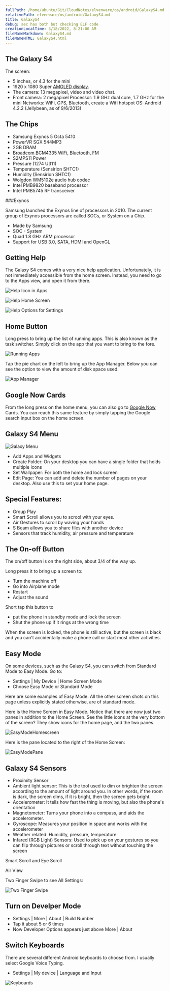 ```yaml
---
fullPath: /home/ubuntu/Git/CloudNotes/elvenware/os/android/GalaxyS4.md
relativePath: elvenware/os/android/GalaxyS4.md
title: GalaxyS4
debug: aec has both but checking ELF code
creationLocalTime: 3/18/2022, 8:21:00 AM
fileNameMarkdown: GalaxyS4.md
fileNameHTML: GalaxyS4.html
---
```


<!-- toc -->
<!-- tocstop -->

The Galaxy S4
-------------

The screen:
 
- 5 inches, or 4.3 for the mini
- 1920 x 1080 Super [AMOLED display](MobileDevices.html#displays).
- The camera: 13 megapixel, video and video chat.
- Front camera: 2 megapixel
Processor: 1.9 GHz dual core, 1.7 GHz for the mini
Networks: WiFi, GPS, Bluetooth, create a Wifi hotspot
OS: Android 4.2.2 (Jellybean, as of 9/6/2013)

The Chips
---------

- Samsung  Exynos 5 Octa 5410 
- PowerVR SGX 544MP3
- 2GB DRAM
- [Broadcom BCM4335 WiFi, Bluetooth, FM](http://www.broadcom.com/products/Wireless-LAN/802.11-Wireless-LAN-Solutions/BCM4335)
- S2MPS11 Power
- Pressure (1274 U311)
- Temperature (Sensirion SHTC1)
- Humidity (Sensirion SHTC1)
- Wolgdon WM5102e audio hub codec
- Intel PMB9820 baseband processor
- Intel PMB5745 RF transceiver

###Exynos

Samsung launched the Exynos line of processors in 2010. The current
group of Exynos processors are called SOCs, or System on a Chip. 

- Made by Samsung
- SOC - System 
- Quad 1.8 GHz ARM processor
- Support for USB 3.0, SATA, HDMI and OpenGL

Getting Help
------------

The Galaxy S4 comes with a very nice help application. Unfortunately, it is
not immediately accessible from the home screen. Instead, you need to go 
to the Apps view, and open it from there.

![Help Icon in Apps](images/Help01.png)

![Help Home Screen](images/Help02.png)

![Help Options for Settings](images/Help03.png)

Home Button
-----------

Long press to bring up the list of running apps. This is also known as the
task switcher. Simply click on the app that you want to bring to the fore.

![Running Apps](images/HomeRunningApps.png) 

Tap the pie chart on the left to bring up the App Manager. Below you can 
see the option to view the amount of disk space used.

![App Manager](images/HomeAppManager.png)

Google Now Cards
----------------

From the long press on the home menu, you can also go to 
[Google Now](http://www.google.com/landing/now/) Cards. You
can reach this same feature by simply tapping the Google search input box
on the home screen.

Galaxy S4 Menu
--------------

![Galaxy Menu](images/Settings.png)

* Add Apps and Widgets
* Create Folder: On your desktop you can have a single folder that holds
multiple icons
* Set Wallpaper: For both the home and lock screen
* Edit Page: You can add and delete the number of pages on your desktop. Also
use this to set your home page.

Special Features:
----------------

- Group Play
- Smart Scroll allows you to scrool with your eyes.
- Air Gestures to scroll by waving your hands
- S Beam allows you to share files with another device
- Sensors that track humidity, air pressure and temperature

The On-off Button
--------------------

The on/off button is on the right side, about 3/4 of the way up.

Long press it to bring up a screen to:

* Turn the machine off
* Go into Airplane mode
* Restart
* Adjust the sound

Short tap this button to 

* put the phone in standby mode and lock the screen
* Shut the phone up if it rings at the wrong time

When the screen is locked, the phone is still active, but the screen is black
and you can't accidentally make a phone call or start most other activities.

Easy Mode
---------

On some devices, such as the Galaxy S4, you can switch from Standard Mode
to Easy Mode. Go to:

* Settings | My Device | Home Screen Mode
* Choose Easy Mode or Standard Mode

Here are some examples of Easy Mode. All the other screen shots on this page
unless explicitly stated otherwise, are of standard mode.

Here is the Home Screen in Easy Mode. Notice that there are now just two
panes in addition to the Home Screen. See the little icons at the very 
bottom of the screen? They show icons for the home page, and the two panes.

![EasyModeHomescreen](images/EasyMode01.png)

Here is the pane located to the right of the Home Screen:

![EasyModePane](images/EasyMode02.png)


Galaxy S4 Sensors
-------

* Proximity Sensor
* Ambient light sensor: This is the tool used to dim or brighten the screen
according to the amount of light around you. In other words, if the room is
dark, the screen dims, if it is bright, then the screen gets bright.
* Accelerometer: It tells how fast the thing is moving, but also the phone's 
orientation
* Magnetometer: Turns your phone into a compass, and aids the accelerometer.
* Gyroscope: Measures your position in space and works with the accelerometer
* Weather related: Humidity, pressure, temperature
* Infared (RGB Light) Sensors: Used to pick up on your gestures so you can flip
through pictures or scroll through text without touching the screen


Smart Scroll and Eye Scroll

Air View

Two Finger Swipe to see All Settings:

![Two Finger Swipe](images/TwoSwipe.png)

Turn on Develper Mode
---------------------

- Settings | More | About | Build Number
- Tap it about 5 or 6 times
- Now Developer Options appears just above More | About

Switch Keyboards
----------------

There are several different Android keyboards to choose from. I usually select
Google Voice Typing.

- Settings | My device | Language and Input

![Keyboards](images/Keyboards01.png)


